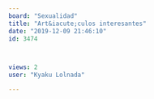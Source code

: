 ```yaml
---
board: "Sexualidad"
title: "Art&iacute;culos interesantes"
date: "2019-12-09 21:46:10"
id: 3474



views: 2
user: "Kyaku Lolnada"

---
```

